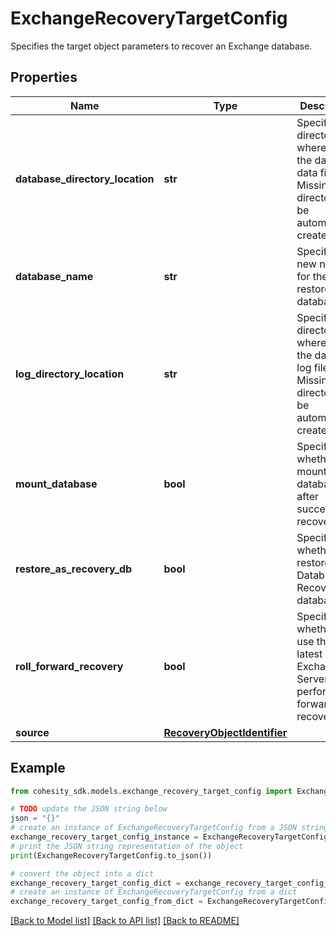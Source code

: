 # ExchangeRecoveryTargetConfig

Specifies the target object parameters to recover an Exchange database.

## Properties

Name | Type | Description | Notes
------------ | ------------- | ------------- | -------------
**database_directory_location** | **str** | Specifies the directory where to put the database data files. Missing directory will be automatically created. | [optional] 
**database_name** | **str** | Specifies a new name for the restored database. | [optional] 
**log_directory_location** | **str** | Specifies the directory where to put the database log files. Missing directory will be automatically created. | [optional] 
**mount_database** | **bool** | Specifies whether to mount the database after successful recovery. | [optional] 
**restore_as_recovery_db** | **bool** | Specifies whether to restore the Database as Recovery database. | [optional] 
**roll_forward_recovery** | **bool** | Specifies whether to use the latest logs on Exchange Server to perform roll-forward recovery. | [optional] 
**source** | [**RecoveryObjectIdentifier**](RecoveryObjectIdentifier.md) |  | [optional] 

## Example

```python
from cohesity_sdk.models.exchange_recovery_target_config import ExchangeRecoveryTargetConfig

# TODO update the JSON string below
json = "{}"
# create an instance of ExchangeRecoveryTargetConfig from a JSON string
exchange_recovery_target_config_instance = ExchangeRecoveryTargetConfig.from_json(json)
# print the JSON string representation of the object
print(ExchangeRecoveryTargetConfig.to_json())

# convert the object into a dict
exchange_recovery_target_config_dict = exchange_recovery_target_config_instance.to_dict()
# create an instance of ExchangeRecoveryTargetConfig from a dict
exchange_recovery_target_config_from_dict = ExchangeRecoveryTargetConfig.from_dict(exchange_recovery_target_config_dict)
```
[[Back to Model list]](../README.md#documentation-for-models) [[Back to API list]](../README.md#documentation-for-api-endpoints) [[Back to README]](../README.md)


